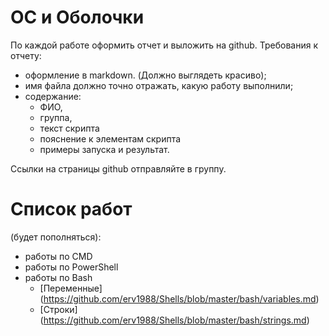# ОС и Оболочки

По каждой работе оформить отчет и выложить на github. Требования к отчету:
- оформление в markdown. (Должно выглядеть красиво);
- имя файла должно точно отражать, какую работу выполнили;
- содержание: 
  - ФИО, 
  - группа, 
  - текст скрипта
  - пояснение к элементам скрипта
  - примеры запуска и результат.

Ссылки на страницы github отправляйте в группу.

# Список работ 
(будет пополняться):

- работы по CMD
- работы по PowerShell
- работы по Bash
  - [Переменные] (https://github.com/erv1988/Shells/blob/master/bash/variables.md)
  - [Строки]     (https://github.com/erv1988/Shells/blob/master/bash/strings.md)
